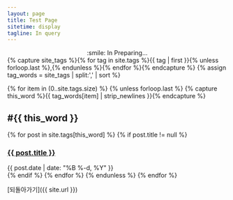 ```yaml
---
layout: page 
title: Test Page
sitetime: display
tagline: In query
---
```


<div style="text-align:center"> :smile: In Preparing... </div>


<article>



  <div>
{% capture site_tags %}{% for tag in site.tags %}{{ tag | first }}{% unless forloop.last %},{% endunless %}{% endfor %}{% endcapture %}
{% assign tag_words = site_tags | split:',' | sort %}

<!-- 관련 태그들 등록 -->
{% for item in (0..site.tags.size) %}
  {% unless forloop.last %}
    {% capture this_word %}{{ tag_words[item] | strip_newlines }}{% endcapture %}
    <h2 id="{{ this_word | cgi_escape }}" class="tag-title">
      #{{ this_word }}
    </h2>
    <!-- lists all posts corresponding to specific tag -->
    {% for post in site.tags[this_word] %}
      {% if post.title != null %}
        <div class="tagged-post">
          <h3 class="title">
            <a href="{{ post.url | relative_url }}">
              {{ post.title }}
            </a>
          </h3>
          <div class="meta">
            {{ post.date | date: "%B %-d, %Y" }}
          </div>
        </div>
      {% endif %}
    {% endfor %}
  {% endunless %}
{% endfor %}
  </div>

</article>


[되돌아가기]({{ site.url }})
